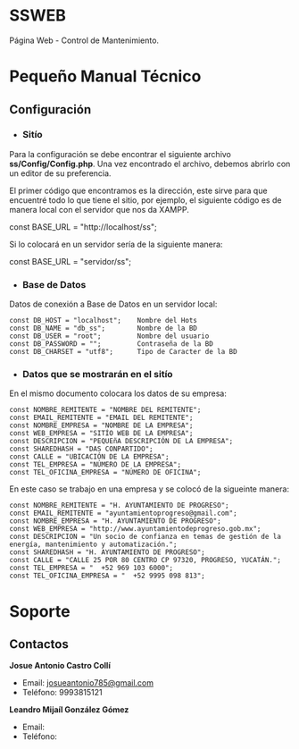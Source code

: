 # SSWEB

Página Web - Control de Mantenimiento. 

# Pequeño Manual Técnico

## Configuración 

- ### **Sitío**

Para la configuración se debe encontrar el siguiente archivo **ss/Config/Config.php**. Una vez encontrado el archivo, debemos abrirlo con un editor de su preferencia. 

El primer código que encontramos es la dirección, este sirve para que encuentré todo lo que tiene el sitio, por ejemplo, el siguiente código es de manera local con el servidor que nos da XAMPP. 

const BASE_URL = "http://localhost/ss";

Si lo colocará en un servidor sería de la siguiente manera: 

const BASE_URL = "servidor/ss";

- ### **Base de Datos** 

Datos de conexión a Base de Datos en un servidor local: 

	const DB_HOST = "localhost";    Nombre del Hots
	const DB_NAME = "db_ss";        Nombre de la BD
	const DB_USER = "root";         Nombre del usuario
	const DB_PASSWORD = "";         Contraseña de la BD
	const DB_CHARSET = "utf8";      Tipo de Caracter de la BD

- ### **Datos que se mostrarán en el sitío** 

En el mismo documento colocara los datos de su empresa: 

    const NOMBRE_REMITENTE = "NOMBRE DEL REMITENTE"; 
    const EMAIL_REMITENTE = "EMAIL DEL REMITENTE"; 
    const NOMBRE_EMPRESA = "NOMBRE DE LA EMPRESA";
    const WEB_EMPRESA = "SITÍO WEB DE LA EMPRESA";
    const DESCRIPCION = "PEQUEñA DESCRIPCIÓN DE LA EMPRESA";
    const SHAREDHASH = "DAS CONPARTIDO";
    const CALLE = "UBICACIÓN DE LA EMPRESA";
    const TEL_EMPRESA = "NÚMERO DE LA EMPRESA";
    const TEL_OFICINA_EMPRESA = "NÚMERO DE OFICINA";
  
 En este caso se trabajo en una empresa y se colocó de la sigueinte manera: 
 
	const NOMBRE_REMITENTE = "H. AYUNTAMIENTO DE PROGRESO";
	const EMAIL_REMITENTE = "ayuntamientoprogreso@gmail.com";
	const NOMBRE_EMPRESA = "H. AYUNTAMIENTO DE PROGRESO";
	const WEB_EMPRESA = "http://www.ayuntamientodeprogreso.gob.mx";
	const DESCRIPCION = "Un socio de confianza en temas de gestión de la energía, mantenimiento y automatización.";
	const SHAREDHASH = "H. AYUNTAMIENTO DE PROGRESO";
	const CALLE = "CALLE 25 POR 80 CENTRO CP 97320, PROGRESO, YUCATÁN.";
	const TEL_EMPRESA = "  +52 969 103 6000";
	const TEL_OFICINA_EMPRESA = "  +52 9995 098 813";
 
# Soporte 

## Contactos 

**Josue Antonio Castro Collí** 

- Email: josueantonio785@gmail.com 
- Teléfono: 9993815121

**Leandro Mijaíl González Gómez**

- Email: 
- Teléfono: 
